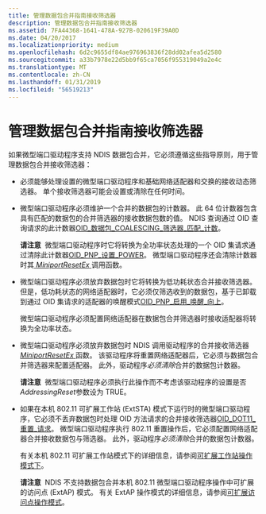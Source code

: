 ```yaml
---
title: 管理数据包合并指南接收筛选器
description: 管理数据包合并指南接收筛选器
ms.assetid: 7FA44368-1641-478A-927B-020619F39A0D
ms.date: 04/20/2017
ms.localizationpriority: medium
ms.openlocfilehash: 6d2c9655df84ae976963836f28dd02afea5d2580
ms.sourcegitcommit: a33b7978e22d5bb9f65ca7056f955319049a2e4c
ms.translationtype: MT
ms.contentlocale: zh-CN
ms.lasthandoff: 01/31/2019
ms.locfileid: "56519213"
---
```

# <a name="guidelines-for-managing-packet-coalescing-receive-filters"></a>管理数据包合并指南接收筛选器


如果微型端口驱动程序支持 NDIS 数据包合并，它必须遵循这些指导原则，用于管理数据包合并接收筛选器：

-   必须能够处理设置的微型端口驱动程序和基础网络适配器和交换的接收动态筛选器。 单个接收筛选器可能会设置或清除在任何时间。

-   微型端口驱动程序必须维护一个合并的数据包的计数器。 此 64 位计数器包含具有匹配的数据包的合并筛选器的接收数据包数的值。 NDIS 查询通过 OID 查询请求的此计数器[OID\_数据包\_COALESCING\_筛选器\_匹配\_计数](https://msdn.microsoft.com/library/windows/hardware/hh451826)。

    **请注意**  微型端口驱动程序时它将转换为全功率状态处理的一个 OID 集请求通过清除此计数器[OID\_PNP\_设置\_POWER](https://msdn.microsoft.com/library/windows/hardware/ff569780)。 微型端口驱动程序还会清除计数器时其[ *MiniportResetEx* ](https://msdn.microsoft.com/library/windows/hardware/ff559432)调用函数。

     

-   微型端口驱动程序必须放弃数据包时它将转换为低功耗状态合并接收筛选器。 但是，低功耗状态的网络适配器时，它必须仅筛选收到的数据包，基于已卸载到通过 OID 集请求的适配器的唤醒模式[OID\_PNP\_启用\_唤醒\_向上](https://msdn.microsoft.com/library/windows/hardware/ff569775)。

    微型端口驱动程序必须配置网络适配器在数据包合并筛选器时接收适配器将转换为全功率状态。

-   微型端口驱动程序必须放弃数据包时 NDIS 调用驱动程序的合并接收筛选器[ *MiniportResetEx* ](https://msdn.microsoft.com/library/windows/hardware/ff559432)函数。 该驱动程序将重置网络适配器后，它必须与数据包合并筛选器来配置适配器。 此外，驱动程序*必须清除*合并的数据包计数器。

    **请注意**  微型端口驱动程序必须执行此操作而不考虑该驱动程序的设置是否*AddressingReset*参数设为 TRUE。

     

-   如果在本机 802.11 可扩展工作站 (ExtSTA) 模式下运行时的微型端口驱动程序，它必须不丢弃数据包时处理 OID 方法请求的合并接收筛选器[OID\_DOT11\_重置\_请求](https://msdn.microsoft.com/library/windows/hardware/ff569409)。 微型端口驱动程序执行 802.11 重置操作后，它必须配置网络适配器合并接收数据包与筛选器。 此外，驱动程序*必须清除*合并的数据包计数器。

    有关本机 802.11 可扩展工作站模式下的详细信息，请参阅[可扩展工作站操作模式下](https://docs.microsoft.com/previous-versions/windows/hardware/wireless/extensible-station-operation-mode)。

    **请注意**  NDIS 不支持数据包合并本机 802.11 微型端口驱动程序操作中可扩展的访问点 (ExtAP) 模式。 有关 ExtAP 操作模式的详细信息，请参阅[可扩展访问点操作模式](https://docs.microsoft.com/previous-versions/windows/hardware/wireless/extensible-access-point-operation-mode)。

     

 

 





